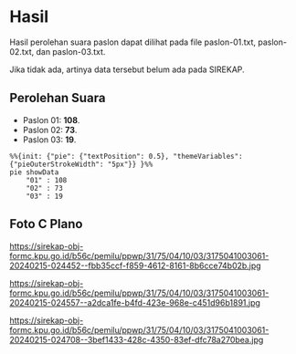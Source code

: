# Hasil

Hasil perolehan suara paslon dapat dilihat pada file paslon-01.txt, paslon-02.txt, dan paslon-03.txt.

Jika tidak ada, artinya data tersebut belum ada pada SIREKAP.

## Perolehan Suara

 * Paslon 01: **108**.
 * Paslon 02: **73**.
 * Paslon 03: **19**.

```mermaid
%%{init: {"pie": {"textPosition": 0.5}, "themeVariables": {"pieOuterStrokeWidth": "5px"}} }%%
pie showData
    "01" : 108
    "02" : 73
    "03" : 19
```
## Foto C Plano

https://sirekap-obj-formc.kpu.go.id/b56c/pemilu/ppwp/31/75/04/10/03/3175041003061-20240215-024452--fbb35ccf-f859-4612-8161-8b6cce74b02b.jpg

https://sirekap-obj-formc.kpu.go.id/b56c/pemilu/ppwp/31/75/04/10/03/3175041003061-20240215-024557--a2dca1fe-b4fd-423e-968e-c451d96b1891.jpg

https://sirekap-obj-formc.kpu.go.id/b56c/pemilu/ppwp/31/75/04/10/03/3175041003061-20240215-024708--3bef1433-428c-4350-83ef-dfc78a270bea.jpg
